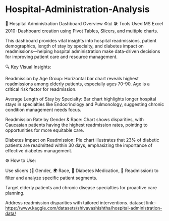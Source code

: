 # Hospital-Administration-Analysis
🏥 Hospital Administration Dashboard Overview ⚙️📊
🛠 Tools Used
MS Excel 2010: Dashboard creation using Pivot Tables, Slicers, and multiple charts.

This dashboard provides vital insights into hospital readmissions, patient demographics, length of stay by specialty, and diabetes impact on readmissions—helping hospital administration make data-driven decisions for improving patient care and resource management.

🔍 Key Visual Insights:

 Readmission by Age Group: Horizontal bar chart reveals highest readmissions among elderly patients, especially ages 70-90. Age is a critical risk factor for readmission.

 Average Length of Stay by Specialty: Bar chart highlights longer hospital stays in specialties like Endocrinology and Pulmonology, suggesting chronic condition management needs focus.

 Readmission Rate by Gender & Race: Chart shows disparities, with Caucasian patients having the highest readmission rates, pointing to opportunities for more equitable care.

 Diabetes Impact on Readmission: Pie chart illustrates that 23% of diabetic patients are readmitted within 30 days, emphasizing the importance of effective diabetes management.

⚙️ How to Use:

Use slicers (👤 Gender, 🌍 Race, 💊 Diabetes Medication, 🔄 Readmission) to filter and analyze specific patient segments.

Target elderly patients and chronic disease specialties for proactive care planning.

Address readmission disparities with tailored interventions.
dataset link:- https://www.kaggle.com/datasets/shivavashishtha/hospital-administration-data/	
